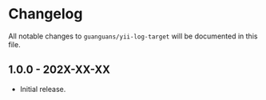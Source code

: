 # Changelog

All notable changes to `guanguans/yii-log-target` will be documented in this file.

## 1.0.0 - 202X-XX-XX

* Initial release.
